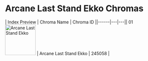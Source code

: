 # Arcane Last Stand Ekko Chromas

| Index  Preview | Chroma Name | Chroma ID ||------|---|---|| 01  <img src='https://raw.communitydragon.org/latest/plugins/rcp-be-lol-game-data/global/default/v1/champion-chroma-images/245/245058.png' alt='Arcane Last Stand Ekko' width='100'> | Arcane Last Stand Ekko | 245058 |